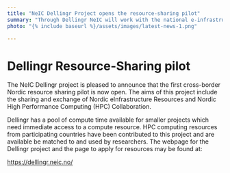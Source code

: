 ```yaml
---
title: "NeIC Dellingr Project opens the resource-sharing pilot"
summary: "Through Dellingr NeIC will work with the national e-infrastructure providers to define a functional framework for resource sharing that will recognize and build upon the unique strengths of each provider to advance research in each of the respective countries and within the Nordic region overall."
photo: "{% include baseurl %}/assets/images/latest-news-1.png"

---
```

# Dellingr Resource-Sharing pilot

The NeIC Dellingr project is pleased to announce that the first cross-border Nordic resource sharing pilot is now open.
The aims of this project include the sharing and exchange of Nordic eInfrastructure Resources and Nordic High Performance
Computing (HPC) Collaboration.

Dellingr has a pool of compute time available for smaller projects which need immediate access to a compute resource. HPC
computing resources from participating countries have been contributed to this project and are available be matched to and
used by researchers. The webpage for the Dellingr project and the page to apply for resources may be found at:

<a href="https://dellingr.neic.no/">https://dellingr.neic.no/</a>


